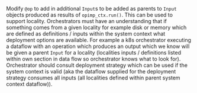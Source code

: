 Modify `@op` to add in additional `Input`s to be added as parents to `Input` objects produced as results of `opimp_ctx.run()`. This can be used to support locality. Orchestrators must have an understanding that if something comes from a given locality for example disk or memory which are defined as definitions / inputs within the system context what deployment options are available. For example a k8s orchestrator executing a dataflow with an operation which produces an output which we know will be given a parent `Input` for a locality (localities inputs / definitions listed within own section in data flow so orchestrator knows what to look for). Orchestrator should consult deployment strategy which can be used if the system context is valid (aka the dataflow supplied for the deployment strategy consumes all inputs (all localities defined within parent system context dataflow)).